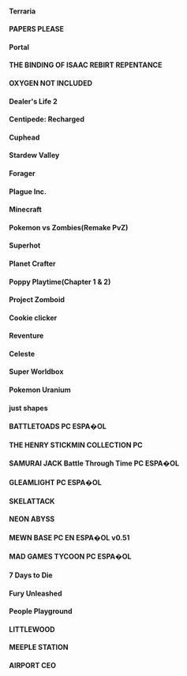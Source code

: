 #### Terraria
#### PAPERS PLEASE 
#### Portal 
#### THE BINDING OF ISAAC REBIRT REPENTANCE
#### OXYGEN NOT INCLUDED 
#### Dealer's Life 2
#### Centipede: Recharged 
#### Cuphead
#### Stardew Valley
#### Forager
#### Plague Inc.
#### Minecraft 
#### Pokemon vs Zombies(Remake PvZ)
#### Superhot 
#### Planet Crafter 
#### Poppy Playtime(Chapter 1 & 2)
#### Project Zomboid
#### Cookie clicker
#### Reventure 
#### Celeste
#### Super Worldbox 
#### Pokemon Uranium 
#### just shapes 
#### BATTLETOADS PC ESPA�OL 
#### THE HENRY STICKMIN COLLECTION PC  
#### SAMURAI JACK Battle Through Time PC ESPA�OL 
#### GLEAMLIGHT PC ESPA�OL 
#### SKELATTACK 
#### NEON ABYSS 
#### MEWN BASE PC EN ESPA�OL v0.51 
#### MAD GAMES TYCOON PC ESPA�OL  
#### 7 Days to Die 
#### Fury Unleashed 
#### People Playground 
#### LITTLEWOOD 
#### MEEPLE STATION 
#### AIRPORT CEO 
